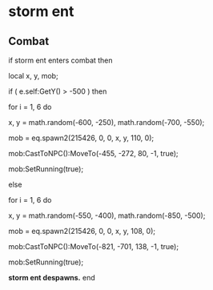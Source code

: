 # storm ent







## Combat

if  storm ent enters combat  then




local x, y, mob;





if ( e.self:GetY() > -500 ) then



for i = 1, 6 do




x, y = math.random(-600, -250), math.random(-700, -550);




mob = eq.spawn2(215426, 0, 0, x, y, 110, 0); 




mob:CastToNPC():MoveTo(-455, -272, 80, -1, true);




mob:SetRunning(true);




else



for i = 1, 6 do




x, y = math.random(-550, -400), math.random(-850, -500);




mob = eq.spawn2(215426, 0, 0, x, y, 108, 0); 




mob:CastToNPC():MoveTo(-821, -701, 138, -1, true);




mob:SetRunning(true);










**storm ent despawns.**
end
